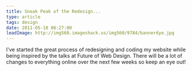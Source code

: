 ```yaml
---
title: Sneak Peak of the Redesign...
type: article
tags: design
date: 2011-05-18 06:27:00
leadImage: http://img560.imageshack.us/img560/9784/bannerdye.jpg
---
```

<p>I've started the great process of redesigning and coding my website while being inspired by the talks at Future of Web Design.  There will be a lot of changes to everything online over the next few weeks so keep an eye out!</p>

